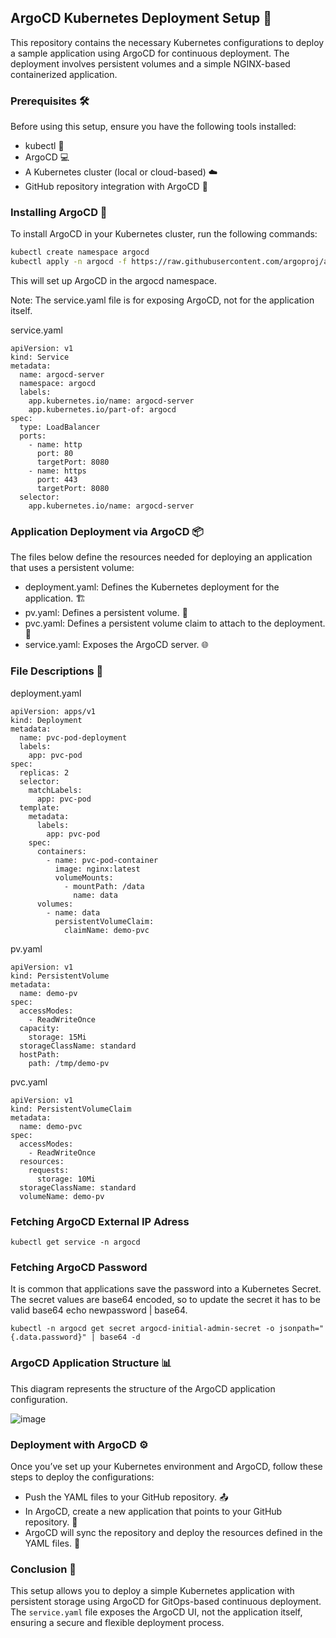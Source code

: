## ArgoCD Kubernetes Deployment Setup 🚀

This repository contains the necessary Kubernetes configurations to deploy a sample application using ArgoCD for continuous deployment. The deployment involves persistent volumes and a simple NGINX-based containerized application.

### Prerequisites 🛠️

Before using this setup, ensure you have the following tools installed:

* kubectl 🔧
* ArgoCD 💻
* A Kubernetes cluster (local or cloud-based) ☁️
* GitHub repository integration with ArgoCD 📂

### Installing ArgoCD 🚀

To install ArgoCD in your Kubernetes cluster, run the following commands:

```bash
kubectl create namespace argocd
kubectl apply -n argocd -f https://raw.githubusercontent.com/argoproj/argo-cd/stable/manifests/install.yaml
```

This will set up ArgoCD in the argocd namespace.

Note: The service.yaml file is for exposing ArgoCD, not for the application itself.

service.yaml
```
apiVersion: v1
kind: Service
metadata:
  name: argocd-server
  namespace: argocd
  labels:
    app.kubernetes.io/name: argocd-server
    app.kubernetes.io/part-of: argocd
spec:
  type: LoadBalancer
  ports:
    - name: http
      port: 80
      targetPort: 8080
    - name: https
      port: 443
      targetPort: 8080
  selector:
    app.kubernetes.io/name: argocd-server
```

### Application Deployment via ArgoCD 📦
The files below define the resources needed for deploying an application that uses a persistent volume:

- deployment.yaml: Defines the Kubernetes deployment for the application. 🏗️
- pv.yaml: Defines a persistent volume. 💾
- pvc.yaml: Defines a persistent volume claim to attach to the deployment. 📂
- service.yaml: Exposes the ArgoCD server. 🌐

### File Descriptions 📑
deployment.yaml
```
apiVersion: apps/v1
kind: Deployment
metadata:
  name: pvc-pod-deployment
  labels:
    app: pvc-pod
spec:
  replicas: 2
  selector:
    matchLabels:
      app: pvc-pod
  template:
    metadata:
      labels:
        app: pvc-pod
    spec:
      containers:
        - name: pvc-pod-container
          image: nginx:latest
          volumeMounts:
            - mountPath: /data
              name: data
      volumes:
        - name: data
          persistentVolumeClaim:
            claimName: demo-pvc
```

pv.yaml
```
apiVersion: v1
kind: PersistentVolume
metadata:
  name: demo-pv
spec:
  accessModes:
    - ReadWriteOnce
  capacity:
    storage: 15Mi
  storageClassName: standard
  hostPath:
    path: /tmp/demo-pv
```

pvc.yaml
```
apiVersion: v1
kind: PersistentVolumeClaim
metadata:
  name: demo-pvc
spec:
  accessModes:
    - ReadWriteOnce
  resources:
    requests:
      storage: 10Mi
  storageClassName: standard
  volumeName: demo-pv
```

### Fetching ArgoCD External IP Adress

```
kubectl get service -n argocd
```

### Fetching ArgoCD Password
It is common that applications save the password into a Kubernetes Secret. The secret values are base64 encoded, so to update the secret it has to be valid base64 echo newpassword | base64.
```
kubectl -n argocd get secret argocd-initial-admin-secret -o jsonpath="{.data.password}" | base64 -d
```
### ArgoCD Application Structure 📊
This diagram represents the structure of the ArgoCD application configuration.

![image](https://github.com/user-attachments/assets/7e5918e0-3023-4658-8821-4b4249bb9287)


### Deployment with ArgoCD ⚙️
Once you’ve set up your Kubernetes environment and ArgoCD, follow these steps to deploy the configurations:

- Push the YAML files to your GitHub repository. 📤
- In ArgoCD, create a new application that points to your GitHub repository. 📲
- ArgoCD will sync the repository and deploy the resources defined in the YAML files. 🔄

### Conclusion 🎉
This setup allows you to deploy a simple Kubernetes application with persistent storage using ArgoCD for GitOps-based continuous deployment. The ```service.yaml``` file exposes the ArgoCD UI, not the application itself, ensuring a secure and flexible deployment process.
